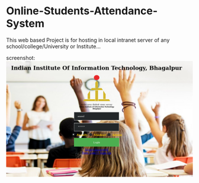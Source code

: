 # Online-Students-Attendance-System
This web based Project is for hosting in local intranet server of any school/college/University or Institute... 

screenshot:
![screenshot here](/AND/img/vvi.png)
